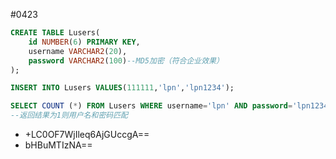 #0423
```sql
CREATE TABLE Lusers(
    id NUMBER(6) PRIMARY KEY,
    username VARCHAR2(20),
    password VARCHAR2(100)--MD5加密（符合企业效果）
);
```

```sql
INSERT INTO Lusers VALUES(111111,'lpn','lpn1234');
```

```sql
SELECT COUNT (*) FROM Lusers WHERE username='lpn' AND password='lpn1234';
--返回结果为1则用户名和密码匹配
```

- +LC0OF7WjIleq6AjGUccgA==
- bHBuMTIzNA==